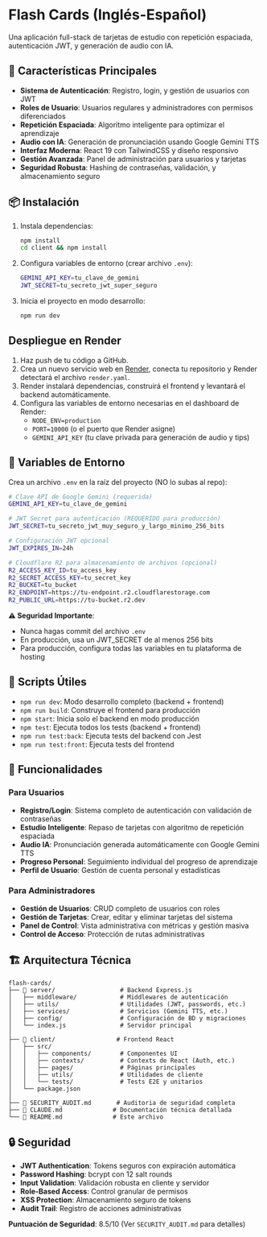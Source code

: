 # Flash Cards (Inglés-Español)

Una aplicación full-stack de tarjetas de estudio con repetición espaciada, autenticación JWT, y generación de audio con IA.

## 🚀 Características Principales

- **Sistema de Autenticación**: Registro, login, y gestión de usuarios con JWT
- **Roles de Usuario**: Usuarios regulares y administradores con permisos diferenciados
- **Repetición Espaciada**: Algoritmo inteligente para optimizar el aprendizaje
- **Audio con IA**: Generación de pronunciación usando Google Gemini TTS
- **Interfaz Moderna**: React 19 con TailwindCSS y diseño responsivo
- **Gestión Avanzada**: Panel de administración para usuarios y tarjetas
- **Seguridad Robusta**: Hashing de contraseñas, validación, y almacenamiento seguro

## 📦 Instalación

1. Instala dependencias:
   ```bash
   npm install
   cd client && npm install
   ```

2. Configura variables de entorno (crear archivo `.env`):
   ```bash
   GEMINI_API_KEY=tu_clave_de_gemini
   JWT_SECRET=tu_secreto_jwt_super_seguro
   ```

3. Inicia el proyecto en modo desarrollo:
   ```bash
   npm run dev
   ```

## Despliegue en Render

1. Haz push de tu código a GitHub.
2. Crea un nuevo servicio web en [Render](https://render.com/), conecta tu repositorio y Render detectará el archivo `render.yaml`.
3. Render instalará dependencias, construirá el frontend y levantará el backend automáticamente.
4. Configura las variables de entorno necesarias en el dashboard de Render:
    - `NODE_ENV=production`
    - `PORT=10000` (o el puerto que Render asigne)
    - `GEMINI_API_KEY` (tu clave privada para generación de audio y tips)

## 🔐 Variables de Entorno

Crea un archivo `.env` en la raíz del proyecto (NO lo subas al repo):

```bash
# Clave API de Google Gemini (requerida)
GEMINI_API_KEY=tu_clave_de_gemini

# JWT Secret para autenticación (REQUERIDO para producción)
JWT_SECRET=tu_secreto_jwt_muy_seguro_y_largo_minimo_256_bits

# Configuración JWT opcional
JWT_EXPIRES_IN=24h

# Cloudflare R2 para almacenamiento de archivos (opcional)
R2_ACCESS_KEY_ID=tu_access_key
R2_SECRET_ACCESS_KEY=tu_secret_key
R2_BUCKET=tu_bucket
R2_ENDPOINT=https://tu-endpoint.r2.cloudflarestorage.com
R2_PUBLIC_URL=https://tu-bucket.r2.dev
```

**⚠️ Seguridad Importante**:
- Nunca hagas commit del archivo `.env`
- En producción, usa un JWT_SECRET de al menos 256 bits
- Para producción, configura todas las variables en tu plataforma de hosting

## 📝 Scripts Útiles

- `npm run dev`: Modo desarrollo completo (backend + frontend)
- `npm run build`: Construye el frontend para producción
- `npm start`: Inicia solo el backend en modo producción
- `npm test`: Ejecuta todos los tests (backend + frontend)
- `npm run test:back`: Ejecuta tests del backend con Jest
- `npm run test:front`: Ejecuta tests del frontend

## 🎯 Funcionalidades

### Para Usuarios
- **Registro/Login**: Sistema completo de autenticación con validación de contraseñas
- **Estudio Inteligente**: Repaso de tarjetas con algoritmo de repetición espaciada
- **Audio IA**: Pronunciación generada automáticamente con Google Gemini TTS
- **Progreso Personal**: Seguimiento individual del progreso de aprendizaje
- **Perfil de Usuario**: Gestión de cuenta personal y estadísticas

### Para Administradores
- **Gestión de Usuarios**: CRUD completo de usuarios con roles
- **Gestión de Tarjetas**: Crear, editar y eliminar tarjetas del sistema
- **Panel de Control**: Vista administrativa con métricas y gestión masiva
- **Control de Acceso**: Protección de rutas administrativas

## 🏗️ Arquitectura Técnica

```
flash-cards/
├── 📁 server/                  # Backend Express.js
│   ├── middleware/            # Middlewares de autenticación
│   ├── utils/                 # Utilidades (JWT, passwords, etc.)
│   ├── services/              # Servicios (Gemini TTS, etc.)
│   ├── config/                # Configuración de BD y migraciones
│   └── index.js               # Servidor principal
│
├── 📁 client/                 # Frontend React
│   ├── src/
│   │   ├── components/        # Componentes UI
│   │   ├── contexts/          # Contexts de React (Auth, etc.)
│   │   ├── pages/             # Páginas principales
│   │   ├── utils/             # Utilidades de cliente
│   │   └── tests/             # Tests E2E y unitarios
│   └── package.json
│
├── 📄 SECURITY_AUDIT.md       # Auditoria de seguridad completa
├── 📄 CLAUDE.md              # Documentación técnica detallada
└── 📄 README.md              # Este archivo
```

## 🔒 Seguridad

- **JWT Authentication**: Tokens seguros con expiración automática
- **Password Hashing**: bcrypt con 12 salt rounds
- **Input Validation**: Validación robusta en cliente y servidor
- **Role-Based Access**: Control granular de permisos
- **XSS Protection**: Almacenamiento seguro de tokens
- **Audit Trail**: Registro de acciones administrativas

**Puntuación de Seguridad**: 8.5/10 (Ver `SECURITY_AUDIT.md` para detalles)
